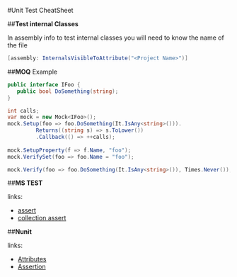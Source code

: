 #Unit Test CheatSheet

##**Test internal Classes**

In assembly info to test internal classes you will need to know the name of the file
```cs
[assembly: InternalsVisibleToAttribute("<Project Name>")]
```

##**MOQ**
Example
```cs
public interface IFoo {
   public bool DoSomething(string);
}

int calls;
var mock = new Mock<IFoo>();
mock.Setup(foo => foo.DoSomething(It.IsAny<string>())).
         Returns((string s) => s.ToLower())
         .Callback(() => ++calls);
         
mock.SetupProperty(f => f.Name, "foo");
mock.VerifySet(foo => foo.Name = "foo");

mock.Verify(foo => foo.DoSomething(It.IsAny<string>()), Times.Never());
```

##**MS TEST**

links:
* [assert](https://msdn.microsoft.com/en-us/library/microsoft.visualstudio.testtools.unittesting.assert.aspx)
* [collection assert](https://msdn.microsoft.com/en-us/library/microsoft.visualstudio.testtools.unittesting.collectionassert.aspx)

##**Nunit**

links:
* [Attributes](https://github.com/nunit/docs/wiki/Attributes)
* [Assertion](https://github.com/nunit/docs/wiki/Assertions)